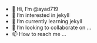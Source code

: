 - 👋 Hi, I’m @ayad719
- 👀 I’m interested in jekyll
- 🌱 I’m currently learning jekyll
- 💞️ I’m looking to collaborate on ...
- 📫 How to reach me ...

<!---
ayad719/ayad719 is a ✨ special ✨ repository because its `README.md` (this file) appears on your GitHub profile.
You can click the Preview link to take a look at your changes.
--->
